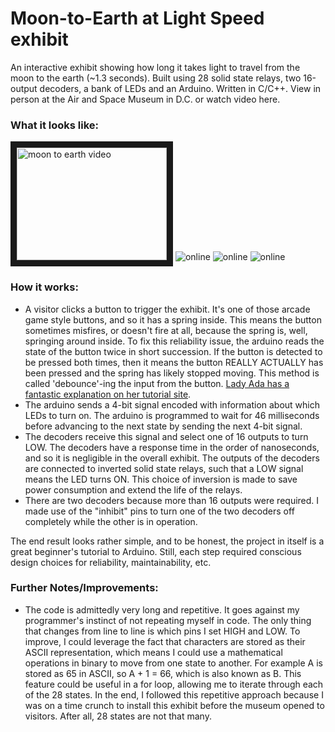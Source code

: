 # Moon-to-Earth at Light Speed exhibit
An interactive exhibit showing how long it takes light to travel from the moon to the earth (~1.3 seconds). Built using 28 solid state relays, two 16-output decoders, a bank of LEDs and an Arduino. Written in C/C++. View in person at the Air and Space Museum in D.C. or watch video here.

### What it looks like:
<a href="https://youtu.be/TEhxe4j1OAY" target="_blank"><img src="http://img.youtube.com/vi/TEhxe4j1OAY/0.jpg" 
alt="moon to earth video" title="moon to earth video" width="240" height="180" border="10" /></a>
![online](https://github.com/zjin666/NASM-Internship-2015/blob/master/Moon-to-Earth/IMG_0862.JPG)
![online](https://github.com/zjin666/NASM-Internship-2015/blob/master/Moon-to-Earth/IMG_7341.JPG)
![online](https://github.com/zjin666/NASM-Internship-2015/blob/master/Moon-to-Earth/IMG_7352.JPG)

### How it works:
* A visitor clicks a button to trigger the exhibit. It's one of those arcade game style buttons, and so it has a spring inside. This means the button sometimes misfires, or doesn't fire at all, because the spring is, well, springing around inside. To fix this reliability issue, the arduino reads the state of the button twice in short succession. If the button is detected to be pressed both times, then it means the button REALLY ACTUALLY has been pressed and the spring has likely stopped moving. This method is called 'debounce'-ing the input from the button. [Lady Ada has a fantastic explanation on her tutorial site](http://www.ladyada.net/learn/arduino/lesson5.html).
* The arduino sends a 4-bit signal encoded with information about which LEDs to turn on. The arduino is programmed to wait for 46 milliseconds before advancing to the next state by sending the next 4-bit signal. 
* The decoders receive this signal and select one of 16 outputs to turn LOW. The decoders have a response time in the order of nanoseconds, and so it is negligible in the overall exhibit. The outputs of the decoders are connected to inverted solid state relays, such that a LOW signal means the LED turns ON. This choice of inversion is made to save power consumption and extend the life of the relays. 
* There are two decoders because more than 16 outputs were required. I made use of the "inhibit" pins to turn one of the two decoders off completely while the other is in operation. 

The end result looks rather simple, and to be honest, the project in itself is a great beginner's tutorial to Arduino. Still, each step required conscious design choices for reliability, maintainability, etc. 

### Further Notes/Improvements:
* The code is admittedly very long and repetitive. It goes against my programmer's instinct of not repeating myself in code. The only thing that changes from line to line is which pins I set HIGH and LOW.
To improve, I could leverage the fact that characters are stored as their ASCII representation, which means I could use a mathematical operations in binary to move from one state to another. For example A is stored as 65 in ASCII, so A + 1 = 66, which is also known as B. 
This feature could be useful in a for loop, allowing me to iterate through each of the 28 states. 
In the end, I followed this repetitive approach because I was on a time crunch to install this exhibit before the museum opened to visitors. After all, 28 states are not that many.
